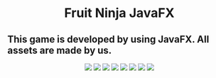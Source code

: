 <div align="center"><h1>Fruit Ninja JavaFX</h1><div>
<div align="left"><h2>This game is developed by using JavaFX. All assets are made by us.</h2><div>

<div align="center">
<img src="https://i.ibb.co/cC8GjBx/login.png">
<img src="https://i.ibb.co/GsgDrSD/register.png">
<img src="https://i.ibb.co/r6CxwGq/highscores.png">
<img src="https://i.ibb.co/Hx3TV1N/help.png">
<img src="https://i.ibb.co/ZxhH53j/credits.png">
<img src="https://i.ibb.co/FJtcs4n/cut.png">
<img src="https://i.ibb.co/6mwJQ46/bomb.png">
<img src="https://i.ibb.co/26hgYxP/gameover.png">
</div>
